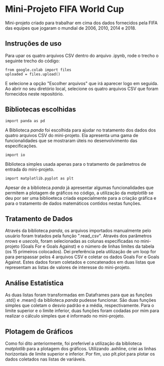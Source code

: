 # Mini-Projeto FIFA World Cup
Mini-projeto criado para trabalhar em cima dos dados fornecidos pela FIFA das equipes que jogaram o mundial de 2006, 2010, 2014 e 2018.

## Instruções de uso
Para upar os quatro arquivos CSV dentro do arquivo .ipynb, rode o trecho o seguinte trecho do código:

```
from google.colab import files
uploaded = files.upload()
```
E selecione a opção "Escolher arquivos" que irá aparecer logo em seguida. Ao abrir no seu diretório local, selecione os quatro arquivos CSV que foram fornecidos neste repositório.

## Bibliotecas escolhidas
```
import panda as pd
```
A Biblioteca *panda* foi escolhida para ajudar no tratamento dos dados dos quatro arquivos CSV do mini-projeto. Ela apresenta uma gama de funcionalidades que se mostraram úteis no desenvolvimento das especificações.
```
import io
```
Biblioteca simples usada apenas para o tratamento de parâmetros de entrada do mini-projeto. 
```
import matplotlib.pyplot as plt
```
Apesar de a biblioteca *panda* já apresentar algumas funcionalidades que permitem a plotagem de gráficos no código, a utilização da *matplotlib* se deu por ser uma biblioeteca criada especialmente para a criação gráfica e para o tratamento de dados matemáticos contidos nestas funções.

## Tratamento de Dados
Através da biblioteca *panda*, os arquivos importados manualmente pelo usuário foram tratados pela função ".read_csv". Através dos parâmetros *nrows* e *usecols*, foram selecionadas as colunas especificadas no mini-projeto (Goals For e Goals Against) e o número de linhas limites da tabela (os 15 primeiros colocados).
Dei preferência pela utilização de um loop for para perspassar pelos 4 arquivos CSV e coletar os dados Goals For e Goals Against. Estes dados foram coletados e concatenados em duas listas que representam as listas de valores de interesse do mini-projeto.

## Análise Estatística
As duas listas foram transformadas em Dataframes para que as funções .std() e .mean() da biblioteca *panda* pudesse funcionar. São duas funções simples que coletam o desvio padrão e a média, respectivamente.
Para o limite superior e o limite inferior, duas funções foram codadas por mim para realizar o cálculo simples que é informado no mini-projeto.

## Plotagem de Gráficos
Como foi dito anteriormente, foi preferível a utilização da biblioteca *matplotlib* para a plotagem dos gráficos. Utilizando .axhline, criei as linhas horizontais de limite superior e inferior. Por fim, uso plt.plot para plotar os dados coletados nas listas de variáveis. 

